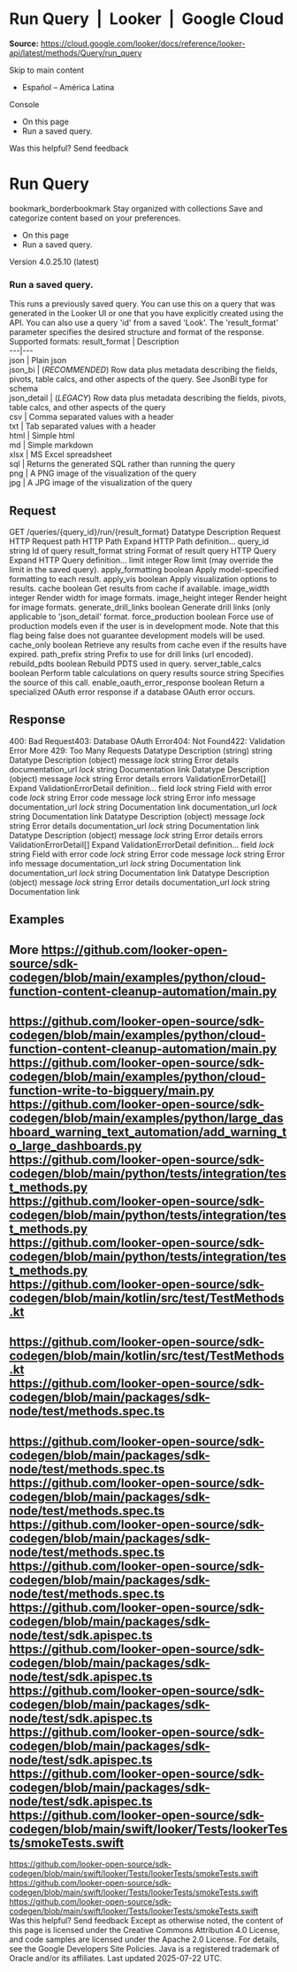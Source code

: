 # Run Query  |  Looker  |  Google Cloud

**Source:** https://cloud.google.com/looker/docs/reference/looker-api/latest/methods/Query/run_query

Skip to main content 


  * Español – América Latina

Console 
  * On this page
  * Run a saved query.




Was this helpful?
Send feedback 
#  Run Query
bookmark_borderbookmark Stay organized with collections  Save and categorize content based on your preferences.
  * On this page
  * Run a saved query.


Version 4.0.25.10 (latest) 
### Run a saved query.
This runs a previously saved query. You can use this on a query that was generated in the Looker UI or one that you have explicitly created using the API. You can also use a query 'id' from a saved 'Look'.
The 'result_format' parameter specifies the desired structure and format of the response.
Supported formats:
result_format | Description  
---|---  
json | Plain json  
json_bi | (_RECOMMENDED_) Row data plus metadata describing the fields, pivots, table calcs, and other aspects of the query. See JsonBi type for schema  
json_detail | (_LEGACY_) Row data plus metadata describing the fields, pivots, table calcs, and other aspects of the query  
csv | Comma separated values with a header  
txt | Tab separated values with a header  
html | Simple html  
md | Simple markdown  
xlsx | MS Excel spreadsheet  
sql | Returns the generated SQL rather than running the query  
png | A PNG image of the visualization of the query  
jpg | A JPG image of the visualization of the query  
## Request
GET /queries/{query_id}/run/{result_format} 
Datatype
Description
Request
HTTP Request 
path
HTTP Path 
Expand HTTP Path definition... 
query_id
string 
Id of query
result_format
string 
Format of result
query
HTTP Query 
Expand HTTP Query definition... 
limit
integer 
Row limit (may override the limit in the saved query).
apply_formatting
boolean 
Apply model-specified formatting to each result.
apply_vis
boolean 
Apply visualization options to results.
cache
boolean 
Get results from cache if available.
image_width
integer 
Render width for image formats.
image_height
integer 
Render height for image formats.
generate_drill_links
boolean 
Generate drill links (only applicable to 'json_detail' format.
force_production
boolean 
Force use of production models even if the user is in development mode. Note that this flag being false does not guarantee development models will be used.
cache_only
boolean 
Retrieve any results from cache even if the results have expired.
path_prefix
string 
Prefix to use for drill links (url encoded).
rebuild_pdts
boolean 
Rebuild PDTS used in query.
server_table_calcs
boolean 
Perform table calculations on query results
source
string 
Specifies the source of this call.
enable_oauth_error_response
boolean 
Return a specialized OAuth error response if a database OAuth error occurs.
## Response
400: Bad Request403: Database OAuth Error404: Not Found422: Validation Error More
429: Too Many Requests
Datatype
Description
(string)
string 
Datatype
Description
(object)
message
_lock_
string 
Error details
documentation_url
_lock_
string 
Documentation link
Datatype
Description
(object)
message
_lock_
string 
Error details
errors
ValidationErrorDetail[] 
Expand ValidationErrorDetail definition... 
field
_lock_
string 
Field with error
code
_lock_
string 
Error code
message
_lock_
string 
Error info message
documentation_url
_lock_
string 
Documentation link
documentation_url
_lock_
string 
Documentation link
Datatype
Description
(object)
message
_lock_
string 
Error details
documentation_url
_lock_
string 
Documentation link
Datatype
Description
(object)
message
_lock_
string 
Error details
errors
ValidationErrorDetail[] 
Expand ValidationErrorDetail definition... 
field
_lock_
string 
Field with error
code
_lock_
string 
Error code
message
_lock_
string 
Error info message
documentation_url
_lock_
string 
Documentation link
documentation_url
_lock_
string 
Documentation link
Datatype
Description
(object)
message
_lock_
string 
Error details
documentation_url
_lock_
string 
Documentation link
## Examples
More
https://github.com/looker-open-source/sdk-codegen/blob/main/examples/python/cloud-function-content-cleanup-automation/main.py   
---  
https://github.com/looker-open-source/sdk-codegen/blob/main/examples/python/cloud-function-content-cleanup-automation/main.py   
https://github.com/looker-open-source/sdk-codegen/blob/main/examples/python/cloud-function-write-to-bigquery/main.py   
https://github.com/looker-open-source/sdk-codegen/blob/main/examples/python/large_dashboard_warning_text_automation/add_warning_to_large_dashboards.py   
https://github.com/looker-open-source/sdk-codegen/blob/main/python/tests/integration/test_methods.py   
https://github.com/looker-open-source/sdk-codegen/blob/main/python/tests/integration/test_methods.py   
https://github.com/looker-open-source/sdk-codegen/blob/main/python/tests/integration/test_methods.py   
https://github.com/looker-open-source/sdk-codegen/blob/main/kotlin/src/test/TestMethods.kt   
---  
https://github.com/looker-open-source/sdk-codegen/blob/main/kotlin/src/test/TestMethods.kt   
https://github.com/looker-open-source/sdk-codegen/blob/main/packages/sdk-node/test/methods.spec.ts   
---  
https://github.com/looker-open-source/sdk-codegen/blob/main/packages/sdk-node/test/methods.spec.ts   
https://github.com/looker-open-source/sdk-codegen/blob/main/packages/sdk-node/test/methods.spec.ts   
https://github.com/looker-open-source/sdk-codegen/blob/main/packages/sdk-node/test/methods.spec.ts   
https://github.com/looker-open-source/sdk-codegen/blob/main/packages/sdk-node/test/methods.spec.ts   
https://github.com/looker-open-source/sdk-codegen/blob/main/packages/sdk-node/test/sdk.apispec.ts   
https://github.com/looker-open-source/sdk-codegen/blob/main/packages/sdk-node/test/sdk.apispec.ts   
https://github.com/looker-open-source/sdk-codegen/blob/main/packages/sdk-node/test/sdk.apispec.ts   
https://github.com/looker-open-source/sdk-codegen/blob/main/packages/sdk-node/test/sdk.apispec.ts   
https://github.com/looker-open-source/sdk-codegen/blob/main/packages/sdk-node/test/sdk.apispec.ts   
https://github.com/looker-open-source/sdk-codegen/blob/main/swift/looker/Tests/lookerTests/smokeTests.swift   
---  
https://github.com/looker-open-source/sdk-codegen/blob/main/swift/looker/Tests/lookerTests/smokeTests.swift   
https://github.com/looker-open-source/sdk-codegen/blob/main/swift/looker/Tests/lookerTests/smokeTests.swift   
https://github.com/looker-open-source/sdk-codegen/blob/main/swift/looker/Tests/lookerTests/smokeTests.swift   
Was this helpful?
Send feedback 
Except as otherwise noted, the content of this page is licensed under the Creative Commons Attribution 4.0 License, and code samples are licensed under the Apache 2.0 License. For details, see the Google Developers Site Policies. Java is a registered trademark of Oracle and/or its affiliates.
Last updated 2025-07-22 UTC.


